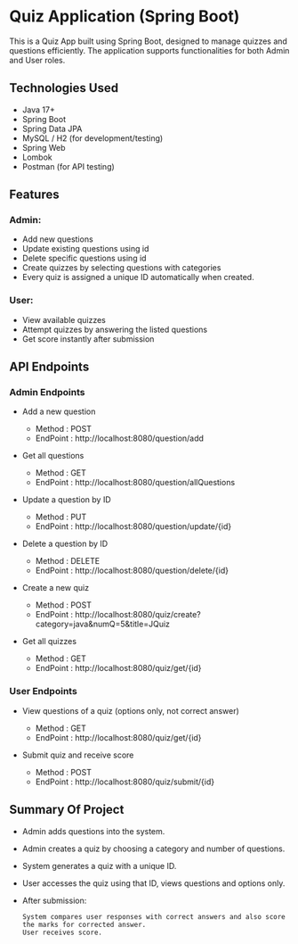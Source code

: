# Quiz Application (Spring Boot)

This is a Quiz App built using Spring Boot, designed to manage quizzes and questions efficiently. The application supports functionalities for both Admin and User roles.

## Technologies Used
  - Java 17+
  - Spring Boot
  - Spring Data JPA
  - MySQL / H2 (for development/testing)
  - Spring Web
  - Lombok
  - Postman (for API testing)

## Features
  ### Admin:
   - Add new questions
   - Update existing questions using id
   - Delete specific questions using id
   - Create quizzes by selecting questions with categories
   -  Every quiz is assigned a unique ID automatically when created.  
  ### User:
   - View available quizzes
   - Attempt quizzes by answering the listed questions
   - Get score instantly after submission

## API Endpoints

  ### Admin Endpoints 

   - Add a new question
     - Method : POST
     - EndPoint : http://localhost:8080/question/add 

   - Get all questions 
     - Method : GET 
     - EndPoint : http://localhost:8080/question/allQuestions  

   - Update a question by ID
     - Method : PUT    
     - EndPoint :  http://localhost:8080/question/update/{id}  

   - Delete a question by ID
     - Method : DELETE
     - EndPoint : http://localhost:8080/question/delete/{id}

   - Create a new quiz 
     - Method : POST
     - EndPoint : http://localhost:8080/quiz/create?category=java&numQ=5&title=JQuiz

   - Get all quizzes
     - Method : GET 
     - EndPoint : http://localhost:8080/quiz/get/{id}


    
   ### User Endpoints
   
   - View questions of a quiz (options only, not correct answer)
     - Method : GET
     - EndPoint : http://localhost:8080/quiz/get/{id}

   - Submit quiz and receive score
     - Method : POST 
     - EndPoint : http://localhost:8080/quiz/submit/{id} 
 
## Summary Of Project

 - Admin adds questions into the system.
 - Admin creates a quiz by choosing a category and number of questions.
 - System generates a quiz with a unique ID.
 - User accesses the quiz using that ID, views questions and options only.
 - After submission:

       System compares user responses with correct answers and also score the marks for corrected answer.
       User receives score.





